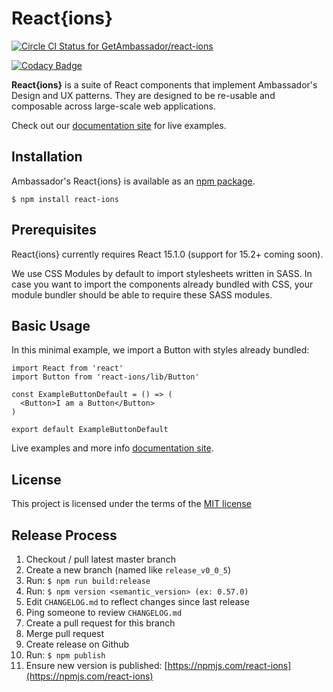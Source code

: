 # React{ions}

[ ![Circle CI Status for GetAmbassador/react-ions](https://circleci.com/gh/GetAmbassador/react-ions.svg?style=shield&circle-token=d8458a09c88aa541c37a7d45b471f48c14cb6a71)](https://circleci.com/)

[![Codacy Badge](https://api.codacy.com/project/badge/Grade/e8a2a7c1977a4bc480defb75d598d4f1)](https://www.codacy.com?utm_source=github.com&amp;utm_medium=referral&amp;utm_content=GetAmbassador/react-ions&amp;utm_campaign=Badge_Grade)

**React{ions}** is a suite of React components that implement Ambassador's Design and UX patterns. They are designed to be re-usable and composable across large-scale web applications.

Check out our [documentation site](http://react-ions.herokuapp.com/) for live examples.

## Installation
Ambassador's React{ions} is available as an [npm package](https://npmjs.com/react-ions).

`$ npm install react-ions`

## Prerequisites

React{ions} currently requires React 15.1.0 (support for 15.2+ coming soon).

We use CSS Modules by default to import stylesheets written in SASS. In case you want to import the components already bundled with CSS, your module bundler should be able to require these SASS modules.

## Basic Usage
In this minimal example, we import a Button with styles already bundled:

	import React from 'react'
	import Button from 'react-ions/lib/Button'

	const ExampleButtonDefault = () => (
	  <Button>I am a Button</Button>
	)

	export default ExampleButtonDefault

Live examples and more info [documentation site](http://react-ions.herokuapp.com/components).

## License
This project is licensed under the terms of the [MIT license](LICENSE)

## Release Process
1. Checkout / pull latest master branch
2. Create a new branch (named like `release_v0_0_5`)
3. Run: `$ npm run build:release`
4. Run: `$ npm version <semantic_version> (ex: 0.57.0)`
5. Edit `CHANGELOG.md` to reflect changes since last release
6. Ping someone to review `CHANGELOG.md`
3. Create a pull request for this branch
7. Merge pull request
8. Create release on Github
9. Run: `$ npm publish`
10. Ensure new version is published: [https://npmjs.com/react-ions](https://npmjs.com/react-ions)
